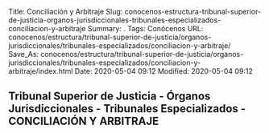 Title: Conciliación y Arbitraje
Slug: conocenos-estructura-tribunal-superior-de-justicia-organos-jurisdiccionales-tribunales-especializados-conciliacion-y-arbitraje
Summary: .
Tags: Conócenos
URL: conocenos/estructura/tribunal-superior-de-justicia/organos-jurisdiccionales/tribunales-especializados/conciliacion-y-arbitraje/
Save_As: conocenos/estructura/tribunal-superior-de-justicia/organos-jurisdiccionales/tribunales-especializados/conciliacion-y-arbitraje/index.html
Date: 2020-05-04 09:12
Modified: 2020-05-04 09:12


## Tribunal Superior de Justicia - Órganos Jurisdiccionales - Tribunales Especializados - CONCILIACIÓN Y ARBITRAJE



